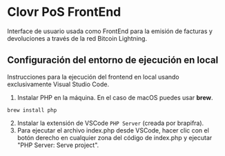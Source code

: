 # Clovr PoS FrontEnd

Interface de usuario usada como FrontEnd para la emisión de facturas y devoluciones a través de la red Bitcoin Lightning.

## Configuración del entorno de ejecución en local

Instrucciones para la ejecución del frontend en local usando exclusivamente Visual Studio Code.

1. Instalar PHP en la máquina. En el caso de macOS puedes usar **brew**.

```brew install php```

2. Instalar la extensión de VSCode `PHP Server` (creada por brapifra).
3. Para ejecutar el archivo index.php desde VSCode, hacer clic con el botón derecho en cualquier zona del código de index.php y ejecutar "PHP Server: Serve project".